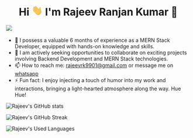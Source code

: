 
<h1 align="center">Hi <img src="https://raw.githubusercontent.com/ABSphreak/ABSphreak/master/gifs/Hi.gif" width="30px"> I'm Rajeev Ranjan Kumar 🥳</h1>

![](https://komarev.com/ghpvc/?username=rrk-sde)

- 🔭 I possess a valuable 6 months of experience as a MERN Stack Developer, equipped with hands-on knowledge and skills.
- 👯 I am actively seeking opportunities to collaborate on exciting projects involving Backend Development and MERN Stack technologies.
- 📫 How to reach me: rajeevrk9901@gmail.com or message me on [whatsapp](https://wa.me/918210787001)
- ⚡ Fun fact: I enjoy injecting a touch of humor into my work and interactions, bringing a light-hearted atmosphere along the way. Hue Hue!

<!-- ![](https://github-readme-stats.vercel.app/api?username=rajeevrk9901&show_icons=true&theme=radical) -->

![Rajeev's GitHub stats](https://github-readme-stats.vercel.app/api?username=rrk-sde&theme=radical&show_icons=true&count_private=true&include_all_commits=true)

![Rajeev's GitHub Streak](https://github-readme-streak-stats.herokuapp.com?user=rrk-sde&theme=radical&date_format=M%20j%5B%2C%20Y%5D)

![Rajeev's Used Languages](https://github-readme-stats.vercel.app/api/top-langs/?username=rrk-sde&layout=compact&theme=tokyonight)
